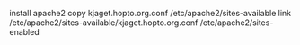 install apache2
copy kjaget.hopto.org.conf /etc/apache2/sites-available
link /etc/apache2/sites-available/kjaget.hopto.org.conf /etc/apache2/sites-enabled
